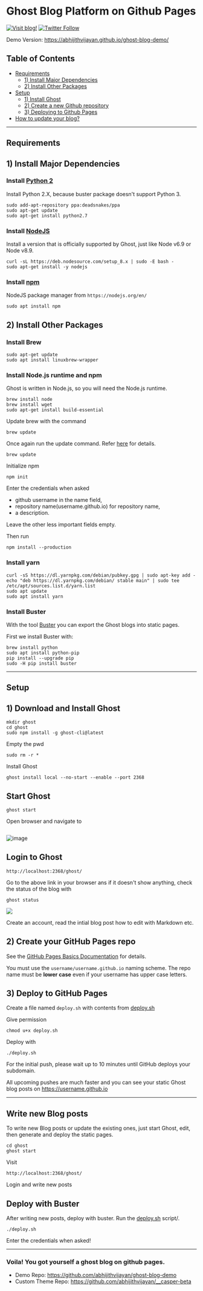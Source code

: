 # Ghost Blog Platform on Github Pages

[![Visit blog!](https://img.shields.io/badge/visit-blog-blue.svg)](https://github.com/abhijithvijayan/ghost-blog-demo/)
[![Twitter Follow](https://img.shields.io/twitter/follow/espadrine.svg?style=social&label=Follow)](https://twitter.com/_abhijithv)

Demo Version: https://abhijithvijayan.github.io/ghost-blog-demo/

## Table of Contents

  * [Requirements](#requirements)
      + [1) Install Major Dependencies](#1-Install-Major-Dependencies)
      + [2) Install Other Packages](#2-Install-Other-Packages)
  * [Setup](#setup)
    + [1) Install Ghost](#1-Download-and-Install-Ghost)
    + [2) Create a new Github repository](#2-Create-your-GitHub-Pages-repo)
    + [3) Deploying to Github Pages](#3-Deploy-to-GitHub-Pages)
  * [How to update your blog?](#Write-new-Blog-posts)

<hr />

## Requirements

## 1) Install Major Dependencies

### Install [Python 2](https://www.python.org/download/releases/2.7.2/)
Install Python 2.X, because buster package doesn't support Python 3.
```
sudo add-apt-repository ppa:deadsnakes/ppa
sudo apt-get update
sudo apt-get install python2.7
```

### Install [NodeJS](https://docs.ghost.org/docs/supported-node-versions)
Install a version that is officially supported by Ghost, just like Node v6.9 or Node v8.9.
```
curl -sL https://deb.nodesource.com/setup_8.x | sudo -E bash -
sudo apt-get install -y nodejs
```

### Install [npm](https://nodejs.org/en/)
NodeJS package manager from `https://nodejs.org/en/`
```
sudo apt install npm
```

## 2) Install Other Packages

### Install Brew
```
sudo apt-get update
sudo apt install linuxbrew-wrapper
```

### Install Node.js runtime and npm
Ghost is written in Node.js, so you will need the Node.js runtime.

```
brew install node
brew install wget
sudo apt-get install build-essential
```
Update brew with the command
```
brew update
```
Once again run the update command. Refer [here](https://github.com/Linuxbrew/brew/blob/master/docs/Troubleshooting.md) for details.
```
brew update
```

Initialize npm 
```
npm init
```
Enter the credentials when asked
- github username in the name field, 
- repository name(username.github.io) for repository name, 
- a description. 

Leave the other less important fields empty.

Then run
```
npm install --production
```

### Install yarn
```
curl -sS https://dl.yarnpkg.com/debian/pubkey.gpg | sudo apt-key add -
echo "deb https://dl.yarnpkg.com/debian/ stable main" | sudo tee /etc/apt/sources.list.d/yarn.list
sudo apt update
sudo apt install yarn
```

### Install Buster
With the tool [Buster](https://github.com/axitkhurana/buster) you can export the Ghost blogs into static pages. 

First we install Buster with:
```
brew install python
sudo apt install python-pip
pip install --upgrade pip
sudo -H pip install buster
```
<hr />

## Setup

## 1) Download and Install Ghost
```
mkdir ghost
cd ghost
sudo npm install -g ghost-cli@latest
```
Empty the pwd
```
sudo rm -r *
```
Install Ghost
```
ghost install local --no-start --enable --port 2368
```
## Start Ghost
```
ghost start
```
Open browser and navigate to
```

```
![image](https://preview.ibb.co/no4n5U/desktop.jpg)

## Login to Ghost
```
http://localhost:2368/ghost/
```
Go to the above link in your browser ans if it doesn't show anything, check the status of the blog with
```
ghost status
```
![](https://i.imgur.com/OeAsLDw.png)

Create an account, read the intial blog post how to edit with Markdown etc.

## 2) Create your GitHub Pages repo
See the [GitHub Pages Basics Documentation](https://help.github.com/categories/20/articles) for details.

You must use the `username/username.github.io` naming scheme. The repo name must be **lower case** even if your username has upper case letters.

## 3) Deploy to GitHub Pages
Create a file named `deploy.sh` with contents from [deploy.sh](deploy.sh)

Give permission 
```
chmod u+x deploy.sh
```
Deploy with
```
./deploy.sh
```

For the initial push, please wait up to 10 minutes until GitHub deploys your subdomain.

All upcoming pushes are much faster and you can see your static Ghost blog posts on https://username.github.io

<hr />

## Write new Blog posts
To write new Blog posts or update the existing ones, just start Ghost, edit, then generate and deploy the static pages.
```
cd ghost
ghost start
```
Visit 
```
http://localhost:2368/ghost/
```
Login and write new posts

## Deploy with Buster
After writing new posts, deploy with buster.
Run the [deploy.sh](deploy.sh) script/.
```
./deploy.sh
```
Enter the credentials when asked!

<hr />

### Voila! You got yourself a ghost blog on github pages.

- Demo Repo: https://github.com/abhijithvijayan/ghost-blog-demo
- Custom Theme Repo: https://github.com/abhijithvijayan/__casper-beta

<!-- #### N.B. I made a script [deploy.sh](https://raw.githubusercontent.com/abhijithvijayan/ghost-on-github-pages/master/deploy.sh) for easiness. -->

<!--
My Blog also has a **Progressive Web App** and so I had to modify the `deploy.sh` script, `themes`, `header`, `footer` for PWA.
For comments I used [Gitment](https://github.com/imsun/gitment)
The theme I use is [Casper-beta](https://github.com/abhijithvijayan/__casper-beta)
-->
